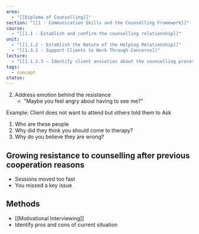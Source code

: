 ```yaml
---
area:
  - "[[Diploma of Counselling]]"
section: "[[1 - Communication Skills and the Counselling Framework]]"
course:
  - "[[1.1 - Establish and confirm the counselling relationship]]"
unit:
  - "[[1.1.2 - Establish the Nature of the Helping Relationship]]"
  - "[[1.3.2 - Support Clients to Work Through Concerns]]"
lecture:
  - "[[1.1.2.3 – Identify client anxieties about the counselling process and explore with clients]]"
tags:
  - concept
status:
---
```


2. Address emotion behind the resistance
	- "Maybe you feel angry about having to see me?"

Example: Client does not want to attend but others told them to
Ask
1. Who are these people
2. Why did they think you should come to therapy?
3. Why do you believe they are wrong?

## Growing resistance to counselling after previous cooperation reasons
- Sessions moved too fast
- You missed a key issue

## Methods
- [[Motivational Interviewing]]
- Identify pros and cons of current situation
